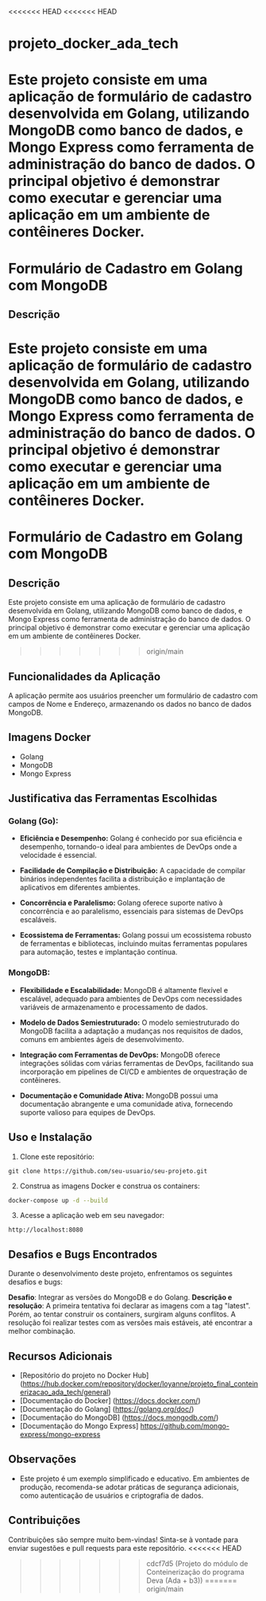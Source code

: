 <<<<<<< HEAD
<<<<<<< HEAD
# projeto_docker_ada_tech
Este projeto consiste em uma aplicação de formulário de cadastro desenvolvida em Golang, utilizando MongoDB como banco de dados, e Mongo Express como ferramenta de administração do banco de dados. O principal objetivo é demonstrar como executar e gerenciar uma aplicação em um ambiente de contêineres Docker.
=======
# Formulário de Cadastro em Golang com MongoDB

## Descrição
Este projeto consiste em uma aplicação de formulário de cadastro desenvolvida em Golang, utilizando MongoDB como banco de dados, e Mongo Express como ferramenta de administração do banco de dados. O principal objetivo é demonstrar como executar e gerenciar uma aplicação em um ambiente de contêineres Docker.
=======
# Formulário de Cadastro em Golang com MongoDB

## Descrição
Este projeto consiste em uma aplicação de formulário de cadastro desenvolvida em Golang, utilizando MongoDB como banco de dados, e Mongo Express como ferramenta de administração do banco de dados. O principal objetivo é demonstrar como executar e gerenciar uma aplicação em um ambiente de contêineres Docker.
>>>>>>> origin/main

## Funcionalidades da Aplicação

A aplicação permite aos usuários preencher um formulário de cadastro com campos de Nome e Endereço, armazenando os dados no banco de dados MongoDB.

## Imagens Docker

- Golang
- MongoDB
- Mongo Express

## Justificativa das Ferramentas Escolhidas

### Golang (Go):

- **Eficiência e Desempenho:** Golang é conhecido por sua eficiência e desempenho, tornando-o ideal para ambientes de DevOps onde a velocidade é essencial.

- **Facilidade de Compilação e Distribuição:** A capacidade de compilar binários independentes facilita a distribuição e implantação de aplicativos em diferentes ambientes.

- **Concorrência e Paralelismo:** Golang oferece suporte nativo à concorrência e ao paralelismo, essenciais para sistemas de DevOps escaláveis.

- **Ecossistema de Ferramentas:** Golang possui um ecossistema robusto de ferramentas e bibliotecas, incluindo muitas ferramentas populares para automação, testes e implantação contínua.

### MongoDB:

- **Flexibilidade e Escalabilidade:** MongoDB é altamente flexível e escalável, adequado para ambientes de DevOps com necessidades variáveis de armazenamento e processamento de dados.

- **Modelo de Dados Semiestruturado:** O modelo semiestruturado do MongoDB facilita a adaptação a mudanças nos requisitos de dados, comuns em ambientes ágeis de desenvolvimento.

- **Integração com Ferramentas de DevOps:** MongoDB oferece integrações sólidas com várias ferramentas de DevOps, facilitando sua incorporação em pipelines de CI/CD e ambientes de orquestração de contêineres.

- **Documentação e Comunidade Ativa:** MongoDB possui uma documentação abrangente e uma comunidade ativa, fornecendo suporte valioso para equipes de DevOps.


## Uso e Instalação

1. Clone este repositório:
``` git
git clone https://github.com/seu-usuario/seu-projeto.git
```

2. Construa as imagens Docker e construa os containers:
``` bash
docker-compose up -d --build
```

3. Acesse a aplicação web em seu navegador:
``` 
http://localhost:8080
```

## Desafios e Bugs Encontrados

Durante o desenvolvimento deste projeto, enfrentamos os seguintes desafios e bugs:

**Desafio**: Integrar as versões do MongoDB e do Golang. 
**Descrição e resolução**: A primeira tentativa foi declarar as imagens com a tag "latest". Porém, ao tentar construir os containers, surgiram alguns conflitos. A resolução foi realizar testes com as versões mais estáveis, até encontrar a melhor combinação.

## Recursos Adicionais

- [Repositório do projeto no Docker Hub] (https://hub.docker.com/repository/docker/loyanne/projeto_final_conteinerizacao_ada_tech/general)
- [Documentação do Docker] (https://docs.docker.com/)
- [Documentação do Golang] (https://golang.org/doc/)
- [Documentação do MongoDB] (https://docs.mongodb.com/)
- [Documentação do Mongo Express] https://github.com/mongo-express/mongo-express

## Observações

- Este projeto é um exemplo simplificado e educativo. Em ambientes de produção, recomenda-se adotar práticas de segurança adicionais, como autenticação de usuários e criptografia de dados.

## Contribuições
Contribuições são sempre muito bem-vindas! Sinta-se à vontade para enviar sugestões e pull requests para este repositório.
<<<<<<< HEAD
>>>>>>> cdcf7d5 (Projeto do módulo de Conteinerização do programa Deva (Ada + b3))
=======
>>>>>>> origin/main

